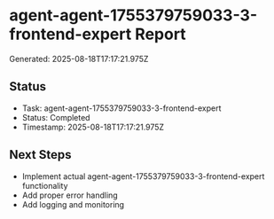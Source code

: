 # agent-agent-1755379759033-3-frontend-expert Report

Generated: 2025-08-18T17:17:21.975Z

## Status
- Task: agent-agent-1755379759033-3-frontend-expert
- Status: Completed
- Timestamp: 2025-08-18T17:17:21.975Z

## Next Steps
- Implement actual agent-agent-1755379759033-3-frontend-expert functionality
- Add proper error handling
- Add logging and monitoring
